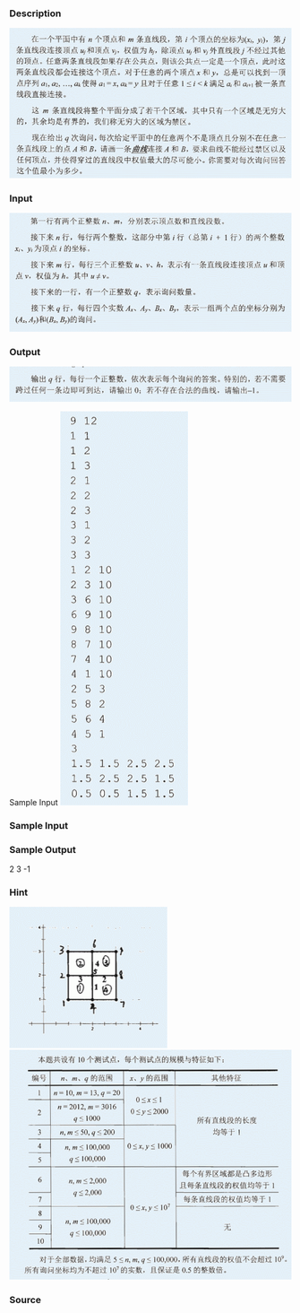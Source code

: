 
### Description
![](/JudgeOnline/upload/201302/1.jpg)

### Input
![](/JudgeOnline/upload/201302/2.jpg)
### Output
![](/JudgeOnline/upload/201302/3.jpg)

Sample Input
![](/JudgeOnline/upload/201302/4.jpg)
### Sample Input

### Sample Output
2
3
-1

### Hint
![](/JudgeOnline/upload/201302/5.jpg)
![](/JudgeOnline/upload/201302/6.jpg)
### Source

